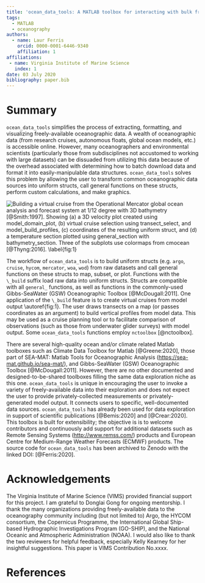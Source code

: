```yaml
---
title: 'ocean_data_tools: A MATLAB toolbox for interacting with bulk freely-available oceanographic data'
tags:
  - MATLAB
  - oceanography
authors:
  - name: Laur Ferris
    orcid: 0000-0001-6446-9340
    affiliation: 1
affiliations:
 - name: Virginia Institute of Marine Science
   index: 1
date: 03 July 2020
bibliography: paper.bib
---
```


# Summary

``ocean_data_tools`` simplifies the process of extracting, formatting, and 
visualizing freely-available oceanographic data. A wealth of oceanographic 
data (from research cruises, autonomous floats, global ocean models, etc.)
is accessible online. However, many oceanographers and environmental 
scientists (particularly those from subdisciplines not accustomed to working
with large datasets) can be dissuaded from utilizing this data because of the
overhead associated with determining how to batch download data and 
format it into easily-manipulable data structures. ``ocean_data_tools``
solves this problem by allowing the user to transform common oceanographic 
data sources into uniform structs, call general functions on these structs, 
perform custom calculations, and make graphics.

![Building a virtual cruise from the Operational Mercator global ocean
analysis and forecast system at 1/12 degree with 3D bathymetry [@Smith:1997]. 
Showing (a) a 3D velocity plot created using ``model_domain_plot``, (b) 
virtual cruise selection using ``transect_select``, and ``model_build_profiles``, 
(c) coordinates of the resulting uniform struct, and (d) a temperature section 
plotted using ``general_section`` with ``bathymetry_section``. Three of the 
subplots use colormaps from cmocean [@Thyng:2016]. \label{fig:1}](figure.png)

The workflow of ``ocean_data_tools`` is to build uniform structs (e.g. ``argo``,
``cruise``, ``hycom``, ``mercator``, ``woa``, ``wod``) from raw datasets and 
call general functions on these structs to map, subset, or plot. Functions with 
the ``\_build`` suffix load raw data into uniform structs. Structs are 
compatible with all ``general_`` functions, as well as functions in the commonly-used
Gibbs-SeaWater (GSW) Oceanographic Toolbox [@McDougall:2011]. One application of the ``\_build`` 
feature is to create virtual cruises from model output \autoref{fig:1}. The user
draws transects on a map (or passes coordinates as an argument) to build vertical profiles 
from model data. This may be used as a cruise planning tool or to facilitate 
comparison of observations (such as those from underwater glider surveys) with 
model output. Some ``ocean_data_tools`` functions employ ``nctoolbox`` [@nctoolbox].

There are several high-quality ocean and/or climate related Matlab toolboxes such as Climate Data Toolbox for Matlab [@Greene:2020], those part of SEA-MAT: Matlab Tools for Oceanographic Analysis (https://sea-mat.github.io/sea-mat/), and Gibbs-SeaWater (GSW) Oceanographic Toolbox [@McDougall:2011]. However, there are no other documented and designed-to-be-shared toolboxes filling the same data exploration niche as this one. ``ocean_data_tools`` is unique in encouraging the user to invoke a variety of freely-available data into their exploration and does not expect the user to provide privately-collected measurements or privately-generated model output. It connects users to specific, well-documented data sources. ``ocean_data_tools`` has already been used for data exploration in support of scientific publications [@Bemis:2020] 
and [@Crear:2020]. This toolbox is built for extensibility; the objective is 
is to welcome contributors and continuously add support for additional datasets such as Remote Sensing 
Systems (http://www.remss.com/) products and European Centre for Medium-Range 
Weather Forecasts (ECMWF) products. The source code for ``ocean_data_tools`` has
been archived to Zenodo with the linked DOI: [@Ferris:2020].

# Acknowledgements

The Virginia Institute of Marine Science (VIMS) provided financial support for this project.
I am grateful to Donglai Gong for ongoing mentorship. I thank the many organizations providing freely-available
data to the oceanography community including (but not limited to) Argo, the HYCOM 
consortium, the Copernicus Programme, the International Global Ship-based Hydrographic
Investigations Program (GO-SHIP), and the National Oceanic and Atmospheric 
Administration (NOAA). I would also like to thank the two reviewers for helpful feedback, especially 
Kelly Kearney for her insightful suggestions. This paper is VIMS Contribution No.xxxx.

# References
